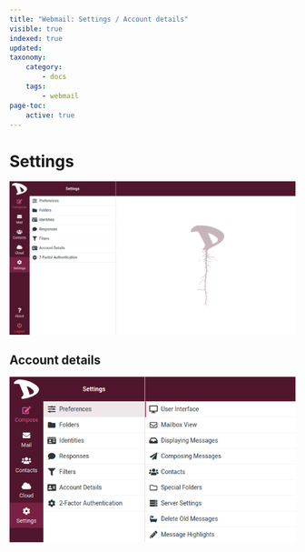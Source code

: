 ```yaml
---
title: "Webmail: Settings / Account details"
visible: true
indexed: true
updated:
taxonomy:
    category:
        - docs
    tags:
        - webmail
page-toc:
    active: true
---
```


# Settings

![Settings](en/settings.png)

## Account details

![Preferences](en/set_preferences.png)
